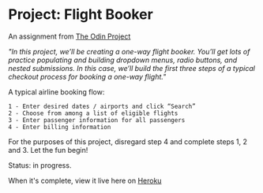 # Project: Flight Booker

An assignment from [The Odin Project](https://www.theodinproject.com/lessons/building-advanced-forms)

*"In this project, we’ll be creating a one-way flight booker. You’ll get lots of practice populating and building dropdown menus, radio buttons, and nested submissions. In this case, we’ll build the first three steps of a typical checkout process for booking a one-way flight."*

A typical airline booking flow:

    1 - Enter desired dates / airports and click “Search”
    2 - Choose from among a list of eligible flights
    3 - Enter passenger information for all passengers
    4 - Enter billing information

For the purposes of this project, disregard step 4 and complete steps 1, 2 and 3. Let the fun begin!

Status: in progress.

When it's complete, view it live here on [Heroku](www.heroku.com)


